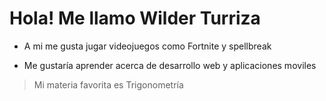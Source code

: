 # Hola! Me llamo Wilder Turriza

- A mi me gusta jugar videojuegos como Fortnite  y spellbreak 

- Me gustaría aprender acerca de desarrollo web y aplicaciones moviles

> Mi materia favorita es Trigonometría

